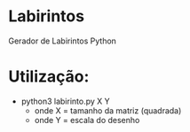 # Labirintos
Gerador de Labirintos Python

# Utilização:
- python3 labirinto.py X Y
  - onde X = tamanho da matriz (quadrada)
  - onde Y = escala do desenho
